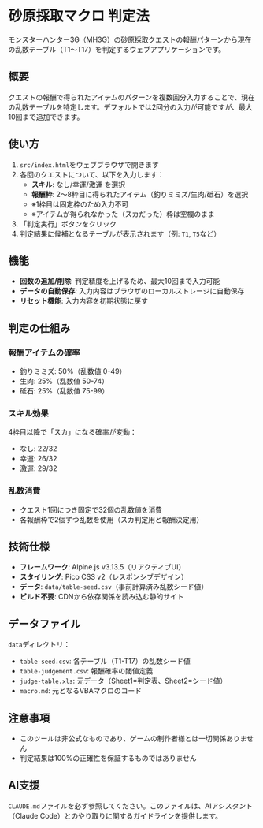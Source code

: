 # 砂原採取マクロ 判定法

モンスターハンター3G（MH3G）の砂原採取クエストの報酬パターンから現在の乱数テーブル（T1〜T17）を判定するウェブアプリケーションです。

## 概要

クエストの報酬で得られたアイテムのパターンを複数回分入力することで、現在の乱数テーブルを特定します。デフォルトでは2回分の入力が可能ですが、最大10回まで追加できます。

## 使い方

1. `src/index.html`をウェブブラウザで開きます
2. 各回のクエストについて、以下を入力します：
   - **スキル**: なし/幸運/激運 を選択
   - **報酬枠**: 2〜8枠目に得られたアイテム（釣りミミズ/生肉/砥石）を選択
   - ※1枠目は固定枠のため入力不可
   - ※アイテムが得られなかった（スカだった）枠は空欄のまま
3. 「判定実行」ボタンをクリック
4. 判定結果に候補となるテーブルが表示されます（例: `T1`, `T5`など）

## 機能

- **回数の追加/削除**: 判定精度を上げるため、最大10回まで入力可能
- **データの自動保存**: 入力内容はブラウザのローカルストレージに自動保存
- **リセット機能**: 入力内容を初期状態に戻す

## 判定の仕組み

### 報酬アイテムの確率
- 釣りミミズ: 50%（乱数値 0-49）
- 生肉: 25%（乱数値 50-74）
- 砥石: 25%（乱数値 75-99）

### スキル効果
4枠目以降で「スカ」になる確率が変動：
- なし: 22/32
- 幸運: 26/32
- 激運: 29/32

### 乱数消費
- クエスト1回につき固定で32個の乱数値を消費
- 各報酬枠で2個ずつ乱数を使用（スカ判定用と報酬決定用）

## 技術仕様

- **フレームワーク**: Alpine.js v3.13.5（リアクティブUI）
- **スタイリング**: Pico CSS v2（レスポンシブデザイン）
- **データ**: `data/table-seed.csv`（事前計算済み乱数シード値）
- **ビルド不要**: CDNから依存関係を読み込む静的サイト

## データファイル

`data`ディレクトリ：
- `table-seed.csv`: 各テーブル（T1-T17）の乱数シード値
- `table-judgement.csv`: 報酬確率の閾値定義
- `judge-table.xls`: 元データ（Sheet1=判定表、Sheet2=シード値）
- `macro.md`: 元となるVBAマクロのコード

## 注意事項

- このツールは非公式なものであり、ゲームの制作者様とは一切関係ありません
- 判定結果は100%の正確性を保証するものではありません

## AI支援

`CLAUDE.md`ファイルを必ず参照してください。このファイルは、AIアシスタント（Claude Code）とのやり取りに関するガイドラインを提供します。